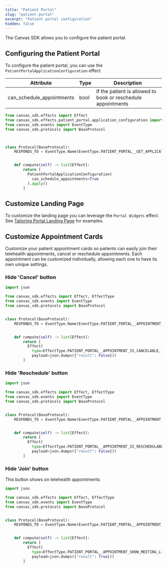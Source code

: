 ```yaml
---
title: "Patient Portal"
slug: "patient-portal"
excerpt: "Patient portal configuration"
hidden: false
---
```


The Canvas SDK allows you to configure the patient portal.

## Configuring the Patient Portal

To configure the patient portal, you can use the `PatientPortalApplicationConfiguration` effect

| Attribute                 | Type | Description                                                  |
|---------------------------|------|--------------------------------------------------------------|
| can_schedule_appointments | bool | If the patient is allowed to book or reschedule appointments |



```python
from canvas_sdk.effects import Effect
from canvas_sdk.effects.patient_portal.application_configuration import PatientPortalApplicationConfiguration
from canvas_sdk.events import EventType
from canvas_sdk.protocols import BaseProtocol



class Protocol(BaseProtocol):
    RESPONDS_TO = EventType.Name(EventType.PATIENT_PORTAL__GET_APPLICATION_CONFIGURATION)


    def compute(self) -> list[Effect]:
        return [
          PatientPortalApplicationConfiguration(
            can_schedule_appointments=True
          ).apply()
        ]

```

## Customize Landing Page

To customize the landing page you can leverage the `Portal Widgets` effect. See <a href="{% link _guides/custom-landing-page.md %}" target="_blank">Tailoring Portal Landing Page</a> for examples.


## Customize Appointment Cards

Customize your patient appointment cards so patients can easily join their telehealth appointments, cancel or reschedule appointments.
Each appointment can be customized individually, allowing each one to have its own unique settings.

### Hide 'Cancel' button


```python
import json

from canvas_sdk.effects import Effect, EffectType
from canvas_sdk.events import EventType
from canvas_sdk.protocols import BaseProtocol


class Protocol(BaseProtocol):
    RESPONDS_TO = EventType.Name(EventType.PATIENT_PORTAL__APPOINTMENT_CAN_BE_CANCELED)


    def compute(self) -> list[Effect]:
        return [
          Effect(
            type=EffectType.PATIENT_PORTAL__APPOINTMENT_IS_CANCELABLE, 
            payload=json.dumps({"result": False}))
        ]

```

### Hide 'Reschedule' button


```python
import json

from canvas_sdk.effects import Effect, EffectType
from canvas_sdk.events import EventType
from canvas_sdk.protocols import BaseProtocol


class Protocol(BaseProtocol):
    RESPONDS_TO = EventType.Name(EventType.PATIENT_PORTAL__APPOINTMENT_CAN_BE_RESCHEDULED)


    def compute(self) -> list[Effect]:
        return [
          Effect(
            type=EffectType.PATIENT_PORTAL__APPOINTMENT_IS_RESCHEDULABLE,
            payload=json.dumps({"result": False}))
        ]

```

### Hide 'Join' button

This button shows on telehealth appointments


```python
import json

from canvas_sdk.effects import Effect, EffectType
from canvas_sdk.events import EventType
from canvas_sdk.protocols import BaseProtocol


class Protocol(BaseProtocol):
    RESPONDS_TO = EventType.Name(EventType.PATIENT_PORTAL__APPOINTMENT_CAN_SHOW_MEETING_LINK)


    def compute(self) -> list[Effect]:
        return [
          Effect(
            type=EffectType.PATIENT_PORTAL__APPOINTMENT_SHOW_MEETING_LINK, 
            payload=json.dumps({"result": True}))
        ]
```


<br/>
<br/>
<br/>

